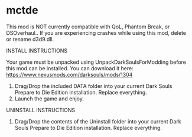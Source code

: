 # mctde
This mod is NOT currently compatible with QoL, Phantom Break, or DSOverhaul.. If you are experiencing crashes while using this mod, delete or rename d3d9.dll.

INSTALL INSTRUCTIONS

Your game must be unpacked using UnpackDarkSoulsForModding before this mod can be installed. You can download it here: https://www.nexusmods.com/darksouls/mods/1304

1. Drag/Drop the included DATA folder into your current Dark Souls Prepare to Die Edition installation. Replace everything.
2. Launch the game and enjoy.


UNINSTALL INSTRUCTIONS
1. Drag/Drop the contents of the Uninstall folder into your current Dark Souls Prepare to Die Edition installation. Replace everything.
